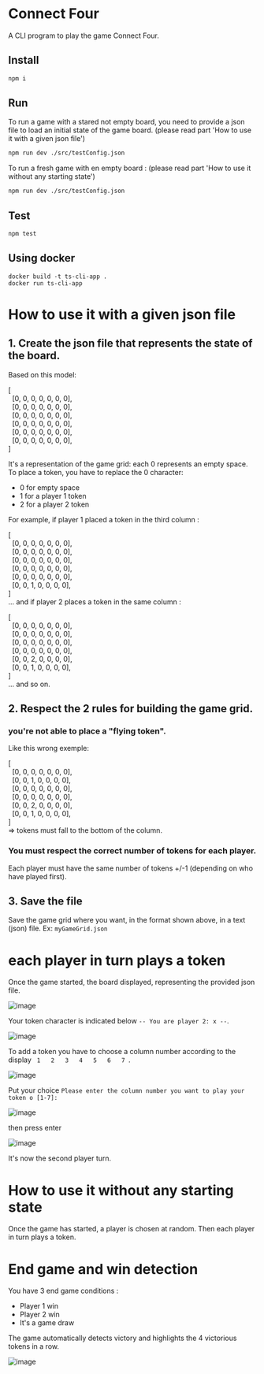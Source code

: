 # Connect Four

A CLI program to play the game Connect Four.

## Install

```bash
npm i
```

## Run

To run a game with a stared not empty board, you need to provide a json file to load an initial state of the game board. (please read part 'How to use it with a given json file')

```bash
npm run dev ./src/testConfig.json
```

To run a fresh game with en empty board : (please read part 'How to use it without any starting state')

```bash
npm run dev ./src/testConfig.json
```


## Test

```bash
npm test
```

## Using docker

```bach
docker build -t ts-cli-app .
docker run ts-cli-app
```

# How to use it with a given json file

## 1. Create the json file that represents the state of the board.

Based on this model:

[  
  [0, 0, 0, 0, 0, 0, 0],  
  [0, 0, 0, 0, 0, 0, 0],  
  [0, 0, 0, 0, 0, 0, 0],  
  [0, 0, 0, 0, 0, 0, 0],  
  [0, 0, 0, 0, 0, 0, 0],  
  [0, 0, 0, 0, 0, 0, 0],  
]

It's a representation of the game grid: each 0 represents an empty space. To place a token, you have to replace the 0 character:

- 0 for empty space
- 1 for a player 1 token
- 2 for a player 2 token

For example, if player 1 placed a token in the third column :

[  
  [0, 0, 0, 0, 0, 0, 0],  
  [0, 0, 0, 0, 0, 0, 0],  
  [0, 0, 0, 0, 0, 0, 0],  
  [0, 0, 0, 0, 0, 0, 0],  
  [0, 0, 0, 0, 0, 0, 0],  
  [0, 0, 1, 0, 0, 0, 0],  
]  
... and if player 2 places a token in the same column :

[  
  [0, 0, 0, 0, 0, 0, 0],  
  [0, 0, 0, 0, 0, 0, 0],  
  [0, 0, 0, 0, 0, 0, 0],  
  [0, 0, 0, 0, 0, 0, 0],  
  [0, 0, 2, 0, 0, 0, 0],  
  [0, 0, 1, 0, 0, 0, 0],  
]  
... and so on.

## 2. Respect the 2 rules for building the game grid.

### you're not able to place a "flying token".

Like this wrong exemple:

[  
   [0, 0, 0, 0, 0, 0, 0],  
   [0, 0, 1, 0, 0, 0, 0],  
   [0, 0, 0, 0, 0, 0, 0],  
   [0, 0, 0, 0, 0, 0, 0],  
   [0, 0, 2, 0, 0, 0, 0],  
   [0, 0, 1, 0, 0, 0, 0],  
 ]  
 => tokens must fall to the bottom of the column.

### You must respect the correct number of tokens for each player.

Each player must have the same number of tokens +/-1 (depending on who have played first).

## 3. Save the file

Save the game grid where you want, in the format shown above, in a text (json) file.
Ex: `myGameGrid.json`

# each player in turn plays a token

Once the game started, the board displayed, representing the provided json file.

![image](https://github.com/user-attachments/assets/65182e94-1e5d-412d-942e-1e1cc8a9ceb9)

Your token character is indicated below `-- You are player 2: x --`.

![image](https://github.com/user-attachments/assets/25fe91eb-c74f-4234-b151-1d8180b2f15c)

To add a token you have to choose a column number according to the display `  1   2   3   4   5   6   7  `.

![image](https://github.com/user-attachments/assets/a524a759-e02a-44d6-b4cc-ee9584309832)

Put your choice `Please enter the column number you want to play your token o [1-7]: `

![image](https://github.com/user-attachments/assets/3a60862a-46ba-414d-abfd-8038e1bb1a12)

then press enter

![image](https://github.com/user-attachments/assets/52a567ac-5714-4054-8881-9a7b8d639ba8)

It's now the second player turn.

# How to use it without any starting state

Once the game has started, a player is chosen at random. Then each player in turn plays a token. 

# End game and win detection

You have 3 end game conditions :
- Player 1 win
- Player 2 win
- It's a game draw

The game automatically detects victory and highlights the 4 victorious tokens in a row. 

![image](https://github.com/user-attachments/assets/861c03a5-841f-4621-b467-ae67c87718f7)

